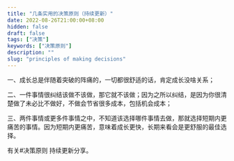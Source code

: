 ```yaml
---
title: "几条实用的决策原则（持续更新）"
date: 2022-08-26T21:00:00+08:00
hidden: false
draft: false
tags: ["决策"]
keywords: ["决策原则"]
description: ""
slug: "principles of making decisions"
---
```



一、成长总是伴随着突破的阵痛的，一切都很舒适的话，肯定成长没啥关系；

二、一件事情很纠结该做不该做，那它就不该做；因为之所以纠结，是因为你很清楚做了未必比不做好，不做会节省很多成本，包括机会成本；

三、两件事情或更多件事情之中，不知道该选择哪件事情去做，那就选择短期内更痛苦的事情。因为短期内更痛苦，意味着成长更快，长期来看会是更舒服的最佳选择。

有关#决策原则 持续更新分享。

